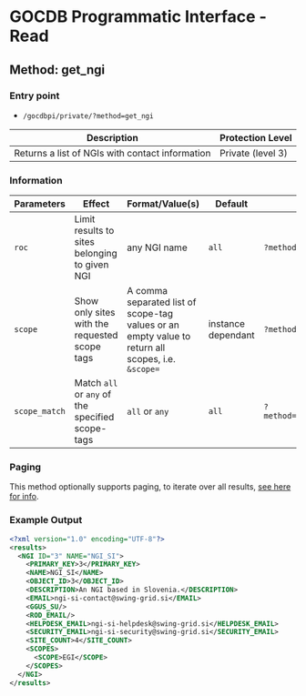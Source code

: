 # GOCDB Programmatic Interface - Read

## Method: get_ngi

### Entry point

- `/gocdbpi/private/?method=get_ngi`

| Description | Protection Level |
| - | - |
| Returns a list of NGIs with contact information | Private (level 3) |

### Information

| Parameters | Effect | Format/Value(s) | Default | Example |
| - | - | - | - | - |
| `roc` | Limit results to sites belonging to given NGI | any NGI name | `all` | `?method=get_site&roc=NGI_SI` |
| `scope` | Show only sites with the requested scope tags | A comma separated list of scope-tag values or an empty value to return all scopes, i.e. `&scope=` | instance dependant | `?method=get_site&scope=EGI` |
| `scope_match` | Match `all` or `any` of the specified scope-tags | `all` or `any` | `all` | `?method=get_site&scope=Local,EGI&scope_match=any` |

### Paging

This method optionally supports paging, to iterate over all results,
[see here for info](https://wiki.egi.eu/wiki/GOCDB/notifications#Optional_Cursor_Paging_on_Read_API).

### Example Output

```xml
<?xml version="1.0" encoding="UTF-8"?>
<results>
  <NGI ID="3" NAME="NGI_SI">
    <PRIMARY_KEY>3</PRIMARY_KEY>
    <NAME>NGI_SI</NAME>
    <OBJECT_ID>3</OBJECT_ID>
    <DESCRIPTION>An NGI based in Slovenia.</DESCRIPTION>
    <EMAIL>ngi-si-contact@swing-grid.si</EMAIL>
    <GGUS_SU/>
    <ROD_EMAIL/>
    <HELPDESK_EMAIL>ngi-si-helpdesk@swing-grid.si</HELPDESK_EMAIL>
    <SECURITY_EMAIL>ngi-si-security@swing-grid.si</SECURITY_EMAIL>
    <SITE_COUNT>4</SITE_COUNT>
    <SCOPES>
      <SCOPE>EGI</SCOPE>
    </SCOPES>
  </NGI>
</results>
```
